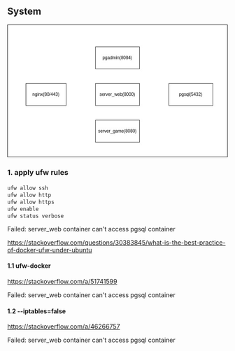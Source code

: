 ## System

<img src="deploy.jpg">

### 1. apply ufw rules

```
ufw allow ssh
ufw allow http
ufw allow https
ufw enable
ufw status verbose
```

Failed: server_web container can't access pgsql container

https://stackoverflow.com/questions/30383845/what-is-the-best-practice-of-docker-ufw-under-ubuntu

#### 1.1 ufw-docker

https://stackoverflow.com/a/51741599

Failed: server_web container can't access pgsql container

#### 1.2 --iptables=false

https://stackoverflow.com/a/46266757

Failed: server_web container can't access pgsql container
